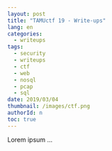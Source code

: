 ```yaml
---
layout: post
title: "TAMUctf 19 - Write-ups"
lang: en
categories:
  - writeups
tags:
  - security
  - writeups
  - ctf
  - web
  - nosql
  - pcap
  - sql
date: 2019/03/04
thumbnail: /images/ctf.png
authorId: n
toc: true
---
```

Lorem ipsum ...
